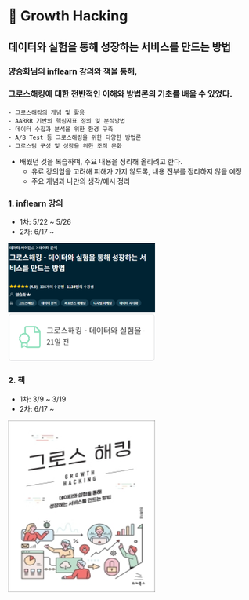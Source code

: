 # :seedling: Growth Hacking

## 데이터와 실험을 통해 성장하는 서비스를 만드는 방법
### 양승화님의 inflearn 강의와 책을 통해,
### 그로스해킹에 대한 전반적인 이해와 방법론의 기초를 배울 수 있었다.
	- 그로스해킹의 개념 및 활용
	- AARRR 기반의 핵심지표 정의 및 분석방법
	- 데이터 수집과 분석을 위한 환경 구축
	- A/B Test 등 그로스해킹을 위한 다양한 방법론
	- 그로스팀 구성 및 성장을 위한 조직 문화

- 배웠던 것을 복습하며, 주요 내용을 정리해 올리려고 한다.
	- 유료 강의임을 고려해 피해가 가지 않도록, 내용 전부를 정리하지 않을 예정
	- 주요 개념과 나만의 생각/예시 정리

### 1. inflearn 강의
- 1차: 5/22 ~ 5/26
- 2차: 6/17 ~
<img src="./image/inflearn_growth_hacking_header.PNG" width="300">
<img src="./image/inflearn_growth_hacking_certificate2.PNG" width="300"> 

### 2. 책
- 1차: 3/9 ~ 3/19
- 2차: 6/17 ~
<img src="./image/book_growth_hacking.jpg" width="300" height="350">

